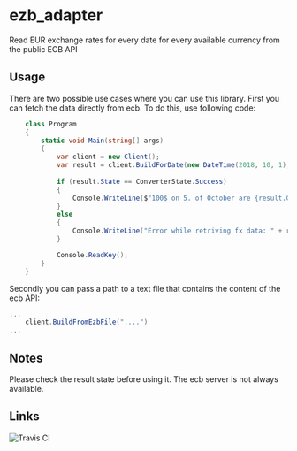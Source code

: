 # ezb_adapter
Read EUR exchange rates for every date for every available currency from the public ECB API

## Usage
There are two possible use cases where you can use this library. First you can fetch the data directly from ecb. To do this, use following code:

```c#
    class Program
    {
        static void Main(string[] args)
        {
            var client = new Client();
            var result = client.BuildForDate(new DateTime(2018, 10, 1), new DateTime(2018, 10, 9), new List<Currency> { Currency.USD, Currency.JPY });
            
            if (result.State == ConverterState.Success)
            {
                Console.WriteLine($"100$ on 5. of October are {result.GetEuroFrom(Currency.USD, 100, new DateTime(2018, 10, 5))}€ at a exchange rate of {result.GetEuroFxFrom(Currency.USD, new DateTime(2018, 10, 5))}");
            }
            else
            {
                Console.WriteLine("Error while retriving fx data: " + result.State);
            }

            Console.ReadKey();
        }
    }
```

Secondly you can pass a path to a text file that contains the content of the ecb API:

```c#
...
	client.BuildFromEzbFile("....")
...
```

## Notes
Please check the result state before using it. The ecb server is not always available.

## Links

![Travis CI](https://travis-ci.org/gabbersepp/ezb_adapter.svg?branch=master)
